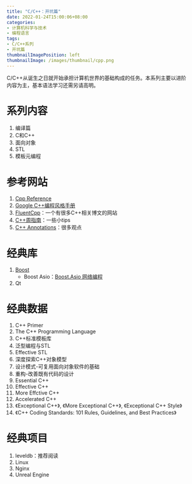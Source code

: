 ```yaml
---
title: "C/C++：开坑篇"
date: 2022-01-24T15:00:06+08:00
categories:
- 计算机科学与技术
- 编程语言
tags:
- C/C++系列
- 开坑篇
thumbnailImagePosition: left
thumbnailImage: /images/thumbnail/cpp.png
---
```

C/C++从诞生之日就开始承担计算机世界的基础构成的任务。本系列主要以进阶内容为主，基本语法学习还需另请高明。
<!--more-->
# 系列内容
1. 编译篇
1. C和C++
1. 面向对象
1. STL
1. 模板元编程
# 参考网站
1. [Cpp Reference](https://zh.cppreference.com/w/%E9%A6%96%E9%A1%B5)
1. [Google C++编程风格手册](https://google.github.io/styleguide/cppguide.html)
1. [FluentCpp](https://www.fluentcpp.com/posts/)：一个有很多C++相关博文的网站
1. [C++周指南](https://abseil.io/tips/)：一些小tips
1. [C++ Annotations](http://www.icce.rug.nl/documents/cplusplus/cplusplus.html)：很多观点
# 经典库
1. [Boost](https://www.boost.org/)
    - Boost Asio：[Boost.Asio 网络编程](https://mmoaay.gitbooks.io/boost-asio-cpp-network-programming-chinese/content/Chapter1.html)
1. Qt
# 经典数据
1. C++ Primer 
1. The C++ Programming Language
1. C++标准模板库
1. 泛型编程与STL
1. Effective STL
1. 深度探索C++对象模型
1. 设计模式-可复用面向对象软件的基础
1. 重构-改善既有代码的设计
1. Essential C++
1. Effective C++
1. More Effctive C++
1. Accelerated C++
1. 《Exceptional C++》, 《More Exceptional C++》, 《Exceptional C++ Style》
1. 《C++ Coding Standards: 101 Rules, Guidelines, and Best Practices》

# 经典项目
1. leveldb：推荐阅读
1. Linux
1. Nginx
1. Unreal Engine